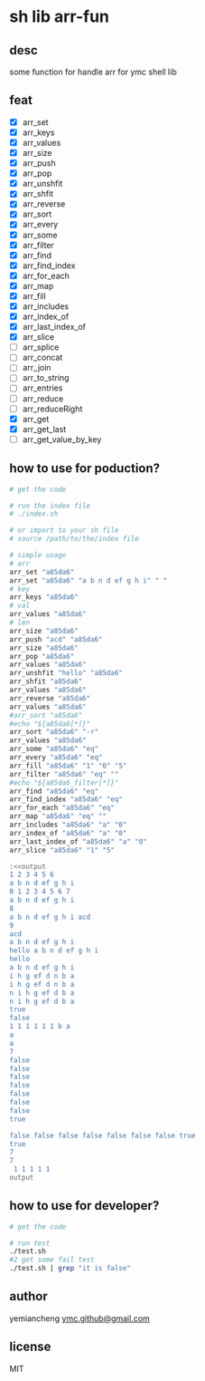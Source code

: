 # sh lib arr-fun

## desc

some function for handle arr for ymc shell lib

## feat

- [x] arr_set
- [x] arr_keys
- [x] arr_values
- [x] arr_size
- [x] arr_push
- [x] arr_pop
- [x] arr_unshfit
- [x] arr_shfit
- [x] arr_reverse
- [x] arr_sort
- [x] arr_every
- [x] arr_some
- [x] arr_filter
- [x] arr_find
- [x] arr_find_index
- [x] arr_for_each
- [x] arr_map
- [x] arr_fill
- [x] arr_includes
- [x] arr_index_of
- [x] arr_last_index_of
- [x] arr_slice
- [ ] arr_splice
- [ ] arr_concat
- [ ] arr_join
- [ ] arr_to_string
- [ ] arr_entries
- [ ] arr_reduce
- [ ] arr_reduceRight
- [x] arr_get
- [x] arr_get_last
- [ ] arr_get_value_by_key

## how to use for poduction?

```sh
# get the code

# run the index file
# ./index.sh

# or import to your sh file
# source /path/to/the/index file

# simple usage
# arr
arr_set "a85da6"
arr_set "a85da6" "a b n d ef g h i" " "
# key
arr_keys "a85da6"
# val
arr_values "a85da6"
# len
arr_size "a85da6"
arr_push "acd" "a85da6"
arr_size "a85da6"
arr_pop "a85da6"
arr_values "a85da6"
arr_unshfit "hello" "a85da6"
arr_shfit "a85da6"
arr_values "a85da6"
arr_reverse "a85da6"
arr_values "a85da6"
#arr_sort "a85da6"
#echo "${a85da6[*]}"
arr_sort "a85da6" "-r"
arr_values "a85da6"
arr_some "a85da6" "eq"
arr_every "a85da6" "eq"
arr_fill "a85da6" "1" "0" "5"
arr_filter "a85da6" "eq" ""
#echo "${a85da6_filter[*]}"
arr_find "a85da6" "eq"
arr_find_index "a85da6" "eq"
arr_for_each "a85da6" "eq"
arr_map "a85da6" "eq" ""
arr_includes "a85da6" "a" "0"
arr_index_of "a85da6" "a" "0"
arr_last_index_of "a85da6" "a" "0"
arr_slice "a85da6" "1" "5"

:<<output
1 2 3 4 5 6
a b n d ef g h i
0 1 2 3 4 5 6 7
a b n d ef g h i
8
a b n d ef g h i acd
9
acd
a b n d ef g h i
hello a b n d ef g h i
hello
a b n d ef g h i
i h g ef d n b a
i h g ef d n b a
n i h g ef d b a
n i h g ef d b a
true
false
1 1 1 1 1 1 b a
a
a
7
false
false
false
false
false
false
false
true

false false false false false false false true
true
7
7
 1 1 1 1 1
output

```

## how to use for developer?

```sh
# get the code

# run test
./test.sh
#2 get some fail test
./test.sh | grep "it is false"
```

## author

yemiancheng <ymc.github@gmail.com>

## license

MIT
